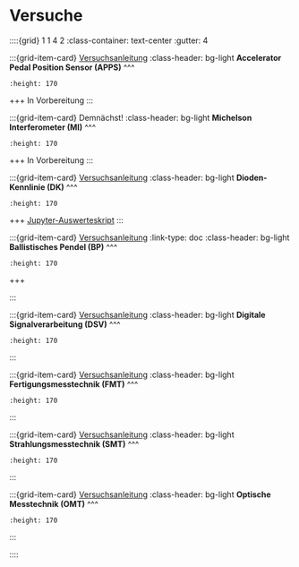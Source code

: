 # Versuche


::::{grid} 1 1 4 2
:class-container: text-center
:gutter: 4

:::{grid-item-card} [Versuchsanleitung](https://hsuhhde-my.sharepoint.com/:b:/g/personal/isleifk_hsu-hh_de/EePv1fRca-1Grz8YJnHJbZcBzA5OOLc5NAVBbHSaQnhQng?e=R28kXR)
:class-header: bg-light
**Accelerator Pedal Position Sensor  (APPS)**
^^^
```{image} pictures/APPS_neu.JPG
:height: 170
```
+++
In Vorbereitung
:::

:::{grid-item-card} Demnächst!
:class-header: bg-light
**Michelson Interferometer (MI)**
^^^
```{image} pictures/MI.png
:height: 170
```
+++
In Vorbereitung
:::

:::{grid-item-card} [Versuchsanleitung](https://hsuhhde.sharepoint.com/:b:/s/MesstechnikHT23_mst/EffH6ekRYaVHqz7rGdsG_W0Bgy6SfZkcSKzWkeQ9R8tZsw?email=isleifk%40hsu-hh.de&e=vWQ5Ha)
:class-header: bg-light
**Dioden-Kennlinie (DK)**
^^^
```{image} pictures/IMG_5597.jpeg
:height: 170
```
+++
[Jupyter-Auswerteskript](lab_Kennlinien.ipynb)
:::


:::{grid-item-card} [Versuchsanleitung](https://hsuhhde.sharepoint.com/:b:/s/MesstechnikHT23_mst/EXlkrk55l7VFpQpRIpMxRLIB0MtCtFsyNoQ_im1ZOd8zjQ?e=8AGljc)
:link-type: doc
:class-header: bg-light
**Ballistisches Pendel (BP)**
^^^
```{image} pictures/IMG_8362.jpeg
:height: 170
```
+++

:::


:::{grid-item-card} [Versuchsanleitung](https://hsuhhde.sharepoint.com/:b:/s/MesstechnikHT23_mst/EXdQY_MtTFhGjhVFgB6FFR8BUnC3seHI0jO9eud8xZMZvw?e=Bd5Lqf)
:class-header: bg-light
**Digitale Signalverarbeitung (DSV)**
^^^
```{image} pictures/DSV.jpg
:height: 170
```
:::

:::{grid-item-card} [Versuchsanleitung](https://hsuhhde.sharepoint.com/:b:/s/MesstechnikHT23_mst/Ebi5apWgdFBHlAeml2f2e7kBRVF9dMD_pfloocUZPQmp7w?e=js9U3T)
:class-header: bg-light
**Fertigungsmesstechnik (FMT)**
^^^
```{image} pictures/FMT.jpg
:height: 170
```
:::


:::{grid-item-card} [Versuchsanleitung](https://hsuhhde.sharepoint.com/:b:/s/MesstechnikHT23_mst/EWaOUiVawtRDsu0oYj-mvXsBBxlxM9YB5_hImD-rayh20w?e=ET8d9T)
:class-header: bg-light
**Strahlungsmesstechnik (SMT)**
^^^
```{image} pictures/SMT.jpg
:height: 170
```
:::


:::{grid-item-card} [Versuchsanleitung](https://hsuhhde-my.sharepoint.com/:b:/g/personal/isleifk_hsu-hh_de/EfQohUUuLvREism4f28JLoYBP6i83SFNb1JSfr6nr2QNNA?e=lQVPga)
:class-header: bg-light
**Optische Messtechnik (OMT)**
^^^
```{image} pictures/OMT.jpg
:height: 170
```
:::

::::
